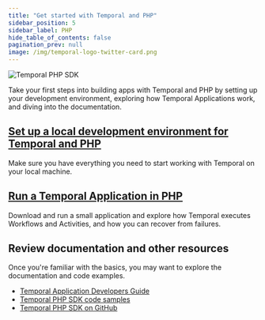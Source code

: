 ```yaml
---
title: "Get started with Temporal and PHP"
sidebar_position: 5
sidebar_label: PHP
hide_table_of_contents: false
pagination_prev: null
image: /img/temporal-logo-twitter-card.png
---
```


<img className="banner" src="/img/sdk_banners/banner_php.png" alt="Temporal PHP SDK" />

Take your first steps into building apps with Temporal and PHP by setting up your development environment, exploring how Temporal Applications work, and diving into the documentation.

## [Set up a local development environment for Temporal and PHP](dev_environment/index.md)

Make sure you have everything you need to start working with Temporal on your local machine.

## [Run a Temporal Application in PHP](hello_world_in_php/index.md)

Download and run a small application and explore how Temporal executes Workflows and Activities, and how you can recover from failures.

## Review documentation and other resources

Once you're familiar with the basics, you may want to explore the documentation and code examples.

* [Temporal Application Developers Guide](https://docs.temporal.io/dev-guide/php)
* [Temporal PHP SDK code samples](https://github.com/temporalio/samples-php)
* [Temporal PHP SDK on GitHub](https://github.com/temporalio/sdk-php)
